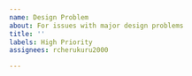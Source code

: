 ```yaml
---
name: Design Problem
about: For issues with major design problems
title: ''
labels: High Priority
assignees: rcherukuru2000

---
```




